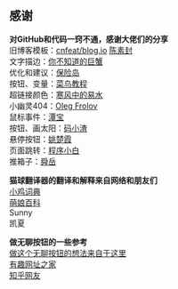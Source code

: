 
## 感谢 ##
**对GitHub和代码一窍不通，感谢大佬们的分享**  
旧博客模板：[cnfeat/blog.io](https://github.com/cnfeat/blog.io) [陈素封](cnfeat.com)  
文字描边：[你不知道的巨蟹](https://www.cnblogs.com/tu-0718/p/11331193.html)  
优化和建议：[保险岛](https://github.com/wangdakanga)  
按钮、变量：[菜鸟教程](https://www.runoob.com/)  
超链接颜色：[寒风中的易水](https://me.csdn.net/fjzpdkf)  
小幽灵404：[Oleg Frolov](https://dribbble.com/shots/3913847-404-page)  
鼠标事件：[潭宝](https://blog.csdn.net/qq_41730703)  
按钮、画太阳：[码小渣](https://space.bilibili.com/546914255/)  
悬停按钮：[姚楚霞](https://github.com/yaochuxia/hover)  
页面跳转：[程序小白](https://www.cnblogs.com/gonghuixin/p/11095322.html)  
推箱子：[舜岳](https://github.com/shunyue1320/sokoban)  
  
**猫球翻译器的翻译和解释来自网络和朋友们**  
[小鸡词典](https://jikipedia.com/)  
[萌娘百科](https://zh.moegirl.org/)  
Sunny  
凯夏  
  
**做无聊按钮的一些参考**  
[做这个无聊按钮的想法来自于这里](https://theuselessweb.com/ )  
[有趣网址之家](https://youquhome.com/)  
[知乎网友](http://zhihu.com/)   

